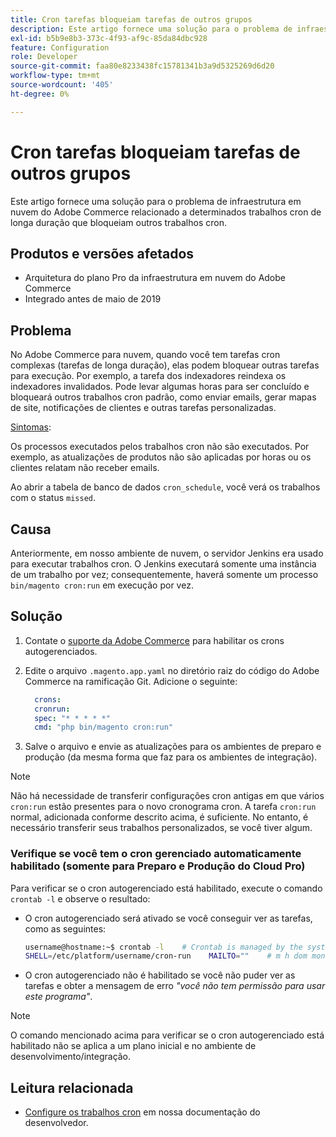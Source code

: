 ```yaml
---
title: Cron tarefas bloqueiam tarefas de outros grupos
description: Este artigo fornece uma solução para o problema de infraestrutura em nuvem do Adobe Commerce relacionado a determinados trabalhos cron de longa duração que bloqueiam outros trabalhos cron.
exl-id: b5b9e8b3-373c-4f93-af9c-85da84dbc928
feature: Configuration
role: Developer
source-git-commit: faa80e8233438fc15781341b3a9d5325269d6d20
workflow-type: tm+mt
source-wordcount: '405'
ht-degree: 0%

---
```


# Cron tarefas bloqueiam tarefas de outros grupos

Este artigo fornece uma solução para o problema de infraestrutura em nuvem do Adobe Commerce relacionado a determinados trabalhos cron de longa duração que bloqueiam outros trabalhos cron.

## Produtos e versões afetados

* Arquitetura do plano Pro da infraestrutura em nuvem do Adobe Commerce
* Integrado antes de maio de 2019

## Problema

No Adobe Commerce para nuvem, quando você tem tarefas cron complexas (tarefas de longa duração), elas podem bloquear outras tarefas para execução. Por exemplo, a tarefa dos indexadores reindexa os indexadores invalidados. Pode levar algumas horas para ser concluído e bloqueará outros trabalhos cron padrão, como enviar emails, gerar mapas de site, notificações de clientes e outras tarefas personalizadas.

<u>Sintomas</u>:

Os processos executados pelos trabalhos cron não são executados. Por exemplo, as atualizações de produtos não são aplicadas por horas ou os clientes relatam não receber emails.

Ao abrir a tabela de banco de dados `cron_schedule`, você verá os trabalhos com o status `missed`.

## Causa

Anteriormente, em nosso ambiente de nuvem, o servidor Jenkins era usado para executar trabalhos cron. O Jenkins executará somente uma instância de um trabalho por vez; consequentemente, haverá somente um processo `bin/magento cron:run` em execução por vez.

## Solução

1. Contate o [suporte da Adobe Commerce](/help/help-center-guide/help-center/magento-help-center-user-guide.md#submit-ticket) para habilitar os crons autogerenciados.
1. Edite o arquivo `.magento.app.yaml` no diretório raiz do código do Adobe Commerce na ramificação Git. Adicione o seguinte:

   ```yaml
     crons:
     cronrun:
     spec: "* * * * *"
     cmd: "php bin/magento cron:run"
   ```

1. Salve o arquivo e envie as atualizações para os ambientes de preparo e produção (da mesma forma que faz para os ambientes de integração).

>[!NOTE]
>
>Não há necessidade de transferir configurações cron antigas em que vários `cron:run` estão presentes para o novo cronograma cron. A tarefa `cron:run` normal, adicionada conforme descrito acima, é suficiente. No entanto, é necessário transferir seus trabalhos personalizados, se você tiver algum.

### Verifique se você tem o cron gerenciado automaticamente habilitado (somente para Preparo e Produção do Cloud Pro)

Para verificar se o cron autogerenciado está habilitado, execute o comando `crontab -l` e observe o resultado:

* O cron autogerenciado será ativado se você conseguir ver as tarefas, como as seguintes:

  ```bash
  username@hostname:~$ crontab -l    # Crontab is managed by the system, attempts to edit it directly will fail.
  SHELL=/etc/platform/username/cron-run    MAILTO=""    # m h dom mon dow job_name    * * * * * cronrun
  ```

* O cron autogerenciado não é habilitado se você não puder ver as tarefas e obter a mensagem de erro *&quot;você não tem permissão para usar este programa&quot;*.

>[!NOTE]
>
>O comando mencionado acima para verificar se o cron autogerenciado está habilitado não se aplica a um plano inicial e no ambiente de desenvolvimento/integração.

## Leitura relacionada

* [Configure os trabalhos cron](https://experienceleague.adobe.com/en/docs/commerce-operations/configuration-guide/cli/configure-cron-jobs) em nossa documentação do desenvolvedor.
